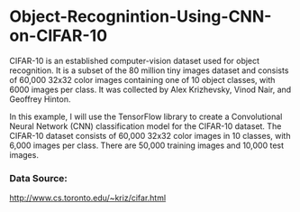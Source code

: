 # Object-Recognintion-Using-CNN-on-CIFAR-10

CIFAR-10  is an established computer-vision dataset used for object recognition. It is a subset of the 80 million tiny images dataset and consists of 60,000 32x32 color images containing one of 10 object classes, with 6000 images per class. It was collected by Alex Krizhevsky, Vinod Nair, and Geoffrey Hinton.

In this example, I will use the TensorFlow library to create a Convolutional Neural Network (CNN) classification model for the CIFAR-10 dataset. The CIFAR-10 dataset consists of 60,000 32x32 color images in 10 classes, with 6,000 images per class. There are 50,000 training images and 10,000 test images.

### Data Source:

http://www.cs.toronto.edu/~kriz/cifar.html

